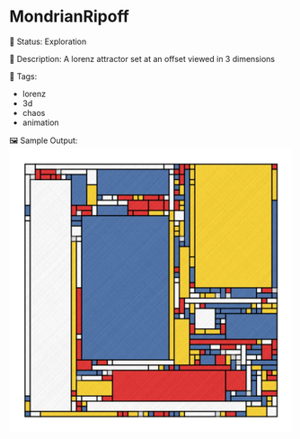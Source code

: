# MondrianRipoff

🧪 Status: Exploration

📎 Description: A lorenz attractor set at an offset viewed in 3 dimensions

🎨 Tags: 
- lorenz
- 3d
- chaos
- animation

🖼️ Sample Output:  
<img src="mySketch1656967282790.webp" alt="MondrianRipoff Sample Output" width="800" />
